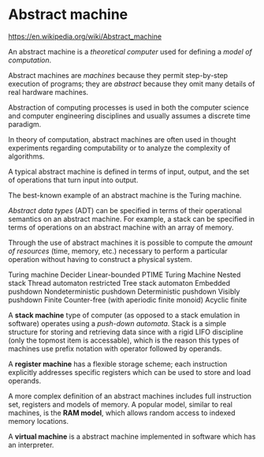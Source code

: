 # Abstract machine

https://en.wikipedia.org/wiki/Abstract_machine

An abstract machine is a *theoretical computer* used for defining a *model of computation*.

Abstract machines are *machines* because they permit step-by-step execution of programs; they are *abstract* because they omit many details of real hardware machines.



Abstraction of computing processes is used in both the computer science and computer engineering disciplines and usually assumes a discrete time paradigm.

In theory of computation, abstract machines are often used in thought experiments regarding computability or to analyze the complexity of algorithms.

A typical abstract machine is defined in terms of input, output, and the set of operations that turn input into output.

The best-known example of an abstract machine is the Turing machine.

*Abstract data types* (ADT) can be specified in terms of their operational semantics on an abstract machine. For example, a stack can be specified in terms of operations on an abstract machine with an array of memory.

Through the use of abstract machines it is possible to compute the *amount of resources* (time, memory, etc.) necessary to perform a particular operation without having to construct a physical system.


Turing machine
Decider
Linear-bounded
PTIME Turing Machine
Nested stack
Thread automaton
restricted Tree stack automaton
Embedded pushdown
Nondeterministic pushdown
Deterministic pushdown
Visibly pushdown
Finite
Counter-free (with aperiodic finite monoid)
Acyclic finite





A **stack machine** type of computer (as opposed to a stack emulation in software) operates using a *push-down automata*. Stack is a simple structure for storing and retrieving data since with a rigid LIFO discipline (only the topmost item is accessable), which is the reason this types of machines use prefix notation with operator followed by operands.

A **register machine** has a flexible storage scheme; each instruction explicitly addresses specific registers which can be used to store and load operands.

A more complex definition of an abstract machines includes full instruction set, registers and models of memory. A popular model, similar to real machines, is the **RAM model**, which allows random access to indexed memory locations.

A **virtual machine** is a abstract machine implemented in software which has an interpreter.
